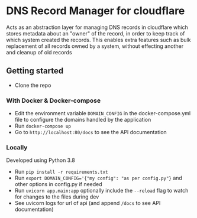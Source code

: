 # DNS Record Manager for cloudflare

Acts as an abstraction layer for managing DNS records in cloudflare which stores metadata
about an "owner" of the record, in order to keep track of which system created the records. 
This enables extra features such as bulk replacement of all records owned by a system, 
without effecting another and cleanup of old records

## Getting started

- Clone the repo

### With Docker & Docker-compose
- Edit the environment variable `DOMAIN_CONFIG` in the docker-compose.yml file to configure
the domains handled by the application
- Run `docker-compose up`
- Go to `http://localhost:80/docs` to see the API documentation

### Locally

Developed using Python 3.8
- Run `pip install -r requirements.txt`
- Run `export DOMAIN_CONFIG='{"my config": "as per config.py"}` and other options in config.py if needed
- Run `uvicorn app.main:app` optionally include the `--reload` flag
to watch for changes to the files during dev
- See uvicorn logs for url of api (and append `/docs` to see API documentation)
